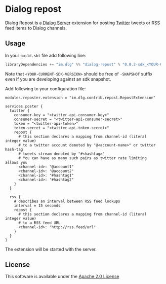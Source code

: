 Dialog repost
=============

Dialog Repost is a [Dialog Server](https://dlg.im) extension for posting [Twitter](https://twitter.com) tweets or RSS
feed items to Dialog channels.

Usage
-----

In your `build.sbt` file add following line:

```scala
libraryDependencies += "im.dlg" %% "dialog-repost" % "0.0.2-sdk_<YOUR-CURRENT-SDK-VERSION>"
```

Note that `<YOUR-CURRENT-SDK-VERSION>` should be free of `-SNAPSHOT` suffix even if you are
developing against an sdk snapshot.

Add following to your configuration file:

```hocon
modules.reposter.extension = "im.dlg.contrib.repost.RepostExtension"

services.poster {
  twitter {
    consumer-key = "<twitter-api-consumer-key>"
    consumer-secret = "<twitter-api-consumer-secret>"
    token = "<twitter-api-token>"
    token-secret = "<twitter-api-token-secret>"
    repost {
      # this section declares a mapping from channel-id (literal integer value)
      # to a twitter account denoted by "@<account-name>" or twitter hash-tag
      # tweets stream denoted by "#<hashtag>"
      # You can have as many such pairs as twitter rate limiting allows you
      <channel-id>: "@account1"
      <channel-id>: "@account2"
      <channel-id>: "#hashtag1"
      <channel-id>: "#hashtag2"
    }
  }
  
  rss {
    # describes an interval between RSS feed lookups
    interval = 15 seconds
    repost {
      # this section declares a mapping from channel-id (literal integer value)
      # to a RSS feed URL 
      <channel-id>: "http://rss.feed/url"
    }
  }
}
```

The extension will be started with the server.

License
-------

This software is available under the [Apache 2.0 License](https://www.apache.org/licenses/LICENSE-2.0.html)
